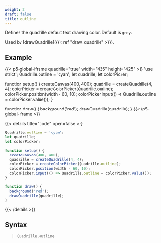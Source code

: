 ```yaml
---
weight: 2
draft: false
title: outline
---
```


Defines the quadrille default text drawing color. Default is `grey`.

Used by [drawQuadrille]({{< ref "draw_quadrille" >}}).

## Example

{{< p5-global-iframe quadrille="true" width="425" height="425" >}}
'use strict';
Quadrille.outline = 'cyan';
let quadrille;
let colorPicker;

function setup() {
  createCanvas(400, 400);
  quadrille = createQuadrille(4, 4);
  colorPicker = createColorPicker(Quadrille.outline);
  colorPicker.position(width - 60, 10);
  colorPicker.input(() => Quadrille.outline = colorPicker.value());
}

function draw() {
  background('red');
  drawQuadrille(quadrille);
}
{{< /p5-global-iframe >}}

{{< details title="code" open=false >}}
```js
Quadrille.outline = 'cyan';
let quadrille;
let colorPicker;

function setup() {
  createCanvas(400, 400);
  quadrille = createQuadrille(4, 4);
  colorPicker = createColorPicker(Quadrille.outline);
  colorPicker.position(width - 60, 10);
  colorPicker.input(() => Quadrille.outline = colorPicker.value());
}

function draw() {
  background('red');
  drawQuadrille(quadrille);
}
```
{{< /details >}}

## Syntax

> `Quadrille.outline`